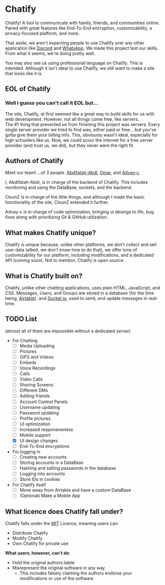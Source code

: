 # Chatify
Chatify! A tool to communicate with family, friends, and communities online. Paired with great features like End-To-End encryption, customizability, a privacy-focused platform, and more.

That aside, we aren't expecting people to use Chatify over any other application like [Discord](https://discord.com) and [WhatsApp](https://whatsapp.com). We made this project test our skills. From what it seems, we're doing pretty well.

You may also see us using professional language on Chatify. This is intended. Although it isn't ideal to use Chatify, we still want to make a site that looks like it is.

## EOL of Chatify
### Well I guess you can't call it EOL but...
The site, Chatify, at first seemed like a great way to build skills for us with web development. However, not all things come free, like servers.\
The #1 thing that prevented us from finishing this project was servers. Every single server provider we tried to find was, either paid or free... but you've gotta give them your billing info. This, obviously wasn't ideal, especially for high schoolers like us. Now, we could scour the internet for a free server provider (and trust us, we did), but they never were the right fit. 

## Authors of Chatify
Meet our team! ...of 3 people. [Abdifatah-Abdi](https://github.com/Abdifatah-Abdi), [Omar](https://github.com/Elyossef-Omar), and [Advay-c](https://github.com/advay-c).

I, Abdifatah-Abdi, is in charge of the backend of Chatify. This includes monitoring and using the DataBase, sockets, and the backend.

ClounZ is in charge of the little things, and although I made the basic functionality of the site, ClounZ extended it further.

Advay-c is in charge of code optimization, bringing ui desings to life, bug fixes along with prioritizing Git & GitHub utilization.

## What makes Chatify unique?
Chatify is unique because, unlike other platforms, we don't collect and sell user data (albeit, we don't know how to do that), we offer tons of customizability for our platform, including modifications, and a dedicated API (coming soon). Not to mention, Chatify is open source.

## What is Chatify built on?
Chatify, unlike other chatting applications, uses plain HTML, JavaScript, and CSS. Messages, Users, and Groups are stored in a database (for the time being, [Airtable](https://airtable.com)), and [Socket.io](https://socket.io/), used to send, and update messages in real-time.

## TODO List
(almost all of them are impossible without a dedicated server)
- For Chatting
    - [ ] Media Uploading
    - [ ] Pictures
    - [ ] GIFS and Videos
    - [ ] Embeds
    - [ ] Voice Recordings
    - [ ] Calls
    - [ ] Video Calls
    - [ ] Sharing Screens
    - [ ] Different DMs
    - [ ] Adding friends
    - [ ] Account Control Panels
    - [ ] Username updating
    - [ ] Password updating
    - [ ] Profile pictures
    - [ ] UI optimization
    - [ ] Increased responsiveness
    - [ ] Mobile support
    - [x] UI design changes
    - [ ] End-To-End encryptions

- For logging in
    - [ ] Creating new accounts
    - [ ] Storing accounts in a DataBase
    - [ ] Hashing and salting passwords in the database
    - [ ] Logging into accounts
    - [ ] Store IDs in cookies

- For Chatify itself
    - [ ] Move away from Airtable and have a custom DataBase
    - [ ] (Optional) Make a Mobile App

## What licence does Chatify fall under?
Chatify falls under the [MIT](https://choosealicense.com/licenses/mit/) Licence, meaning users can:
- Distribute Chatify
- Modify Chatify
- Own Chatify for private use

**What users, however, can't do**:
- Hold the original authors liable
- Misrepresent the original software in any way
    - This includes falsely claiming the authors endorse your modifications or use of the software
